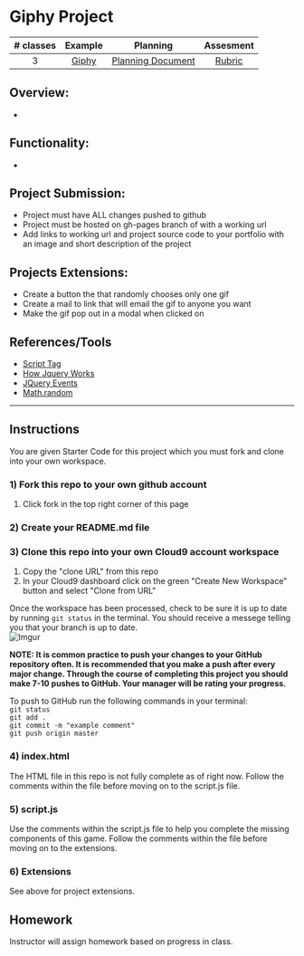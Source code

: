 # Giphy Project

| # classes|Example|Planning|Assesment|
|:--:|:--:|:--:|:--:|
| 3 |[Giphy](https://scriptedcurriculum.github.io/advanced_giphy_solution/)|[Planning Document](https://docs.google.com/document/d/1dddAl5l-A1l0gA-oGxpcCFmlxRJzB7il39QEqmAm2Bs/edit)|[Rubric](https://docs.google.com/document/d/1BlL6dLk1Yzt_QB9pKoHh9si7VRjGPXwAc5NuZP_y0DU/edit)|

## Overview: 
* 

## Functionality:
* 

## Project Submission:
* Project must have ALL changes pushed to github
* Project must be hosted on gh-pages branch of with a working url
* Add links to working url and project source code to your portfolio with an image and short description of the project

## Projects Extensions:
* Create a button the that randomly chooses only one gif
* Create a mail to link that will email the gif to anyone you want
* Make the gif pop out in a modal when clicked on

## References/Tools
* [Script Tag](http://javascript.crockford.com/script.html)
* [How Jquery Works](http://learn.jquery.com/about-jquery/how-jquery-works/)
* [JQuery Events](http://api.jquery.com/category/events/)
* [Math.random](https://developer.mozilla.org/en-US/docs/Web/JavaScript/Reference/Global_Objects/Math/random)

***
## Instructions

You are given Starter Code for this project which you must fork and clone into your own workspace. 

### 1) Fork this repo to your own github account 
1. Click fork in the top right corner of this page

### 2) Create your README.md file

### 3) Clone this repo into your own Cloud9 account workspace
1. Copy the "clone URL" from this repo
2. In your Cloud9 dashboard click on the green "Create New Workspace" button and select "Clone from URL"

Once the workspace has been processed, check to be sure it is up to date by running ` git status ` in the terminal. You should receive a messege telling you that your branch is up to date.   
![Imgur](http://i.imgur.com/RKdsduL.png)

**NOTE: It is common practice to push your changes to your GitHub repository often. It is recommended that you make a push after every major change. Through the course of completing this project you should make 7-10 pushes to GitHub. Your manager will be rating your progress.**

To push to GitHub run the following commands in your terminal:  
`git status`  
`git add .`  
`git commit -m "example comment"`  
`git push origin master`

### 4) index.html
The HTML file in this repo is not fully complete as of right now. Follow the comments within the file before moving on to the script.js file.

### 5) script.js
Use the comments within the script.js file to help you complete the missing components of this game. Follow the comments within the file before moving on to the extensions.

### 6) Extensions 
See above for project extensions. 


## Homework
Instructor will assign homework based on progress in class.

